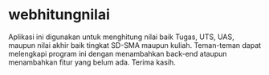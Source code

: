 # webhitungnilai
Aplikasi ini digunakan untuk menghitung nilai baik Tugas, UTS, UAS, maupun nilai akhir baik tingkat SD-SMA maupun kuliah. 
Teman-teman dapat melengkapi program ini dengan menambahkan back-end ataupun menambahkan fitur yang belum ada. Terima kasih.
